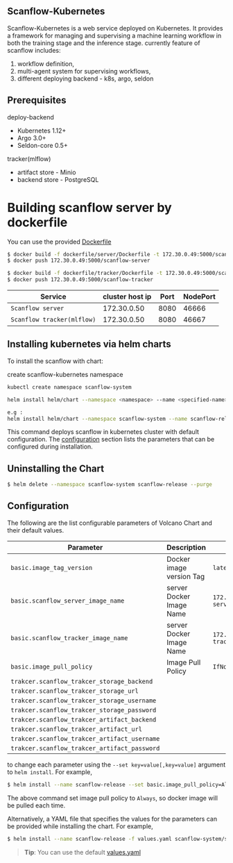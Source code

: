## Scanflow-Kubernetes 

Scanflow-Kubernetes is a web service deployed on Kubernetes. It provides a framework for managing and supervising a machine learning workflow in both the training stage and the inference stage. currently feature of scanflow includes:

1. workflow definition,
2. multi-agent system for supervising workflows,
3. different deploying backend - k8s, argo, seldon

## Prerequisites

deploy-backend
- Kubernetes 1.12+ 
- Argo 3.0+
- Seldon-core 0.5+

tracker(mlflow)
- artifact store - Minio
- backend store - PostgreSQL

# Building scanflow server by dockerfile

You can use the provided [Dockerfile](dockerfile/Dockerfile)

```bash
$ docker build -f dockerfile/server/Dockerfile -t 172.30.0.49:5000/scanflow-server .
$ docker push 172.30.0.49:5000/scanflow-server

$ docker build -f dockerfile/tracker/Dockerfile -t 172.30.0.49:5000/scanflow-tracker .
$ docker push 172.30.0.49:5000/scanflow-tracker
```

| Service|cluster host ip|Port|NodePort|
|----------------|-----------------|----------------|-------------|
|`Scanflow server`| 172.30.0.50 | 8080 | 46666 |
|`Scanflow tracker(mlflow)`|  172.30.0.50 | 8080 | 46667 |

## Installing kubernetes via helm charts

To install the scanflow with chart:

create scanflow-kubernetes namespace

```bash
kubectl create namespace scanflow-system
```

```bash
helm install helm/chart --namespace <namespace> --name <specified-name>

e.g :
helm install helm/chart --namespace scanflow-system --name scanflow-release
```

This command deploys scanflow in kubernetes cluster with default configuration.  The [configuration](#configuration) section lists the parameters that can be configured during installation.


## Uninstalling the Chart

```bash
$ helm delete --namespace scanflow-system scanflow-release --purge
```

## Configuration

The following are the list configurable parameters of Volcano Chart and their default values.

| Parameter|Description|Default Value|
|----------------|-----------------|----------------------|
|`basic.image_tag_version`| Docker image version Tag | `latest`|
|`basic.scanflow_server_image_name`|server Docker Image Name|`172.30.0.49/scanflow-server`|
|`basic.scanflow_tracker_image_name`|server Docker Image Name|`172.30.0.49/scanflow-tracker`|
|`basic.image_pull_policy`|Image Pull Policy|`IfNotPresent`|
|`trakcer.scanflow_trakcer_storage_backend`|||
|`trakcer.scanflow_trakcer_storage_url`|||
|`trakcer.scanflow_trakcer_storage_username`|||
|`trakcer.scanflow_trakcer_storage_password`|||
|`trakcer.scanflow_trakcer_artifact_backend`|||
|`trakcer.scanflow_trakcer_artifact_url`|||
|`trakcer.scanflow_trakcer_artifact_username`|||
|`trakcer.scanflow_trakcer_artifact_password`|||
to change each parameter using the `--set key=value[,key=value]` argument to `helm install`. For example,

```bash
$ helm install --name scanflow-release --set basic.image_pull_policy=Always scanflow-system/scanflow
```

The above command set image pull policy to `Always`, so docker image will be pulled each time.


Alternatively, a YAML file that specifies the values for the parameters can be provided while installing the chart. For example,

```bash
$ helm install --name scanflow-release -f values.yaml scanflow-system/scanflow
```

> **Tip**: You can use the default [values.yaml](helm/chart/values.yaml)
